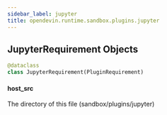 ```yaml
---
sidebar_label: jupyter
title: opendevin.runtime.sandbox.plugins.jupyter
---
```


## JupyterRequirement Objects

```python
@dataclass
class JupyterRequirement(PluginRequirement)
```

#### host\_src

The directory of this file (sandbox/plugins/jupyter)

